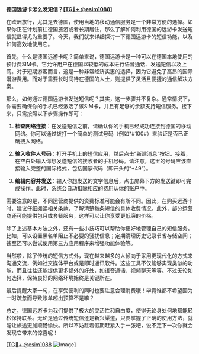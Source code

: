 **德国远游卡怎么发短信？[[TG💪+ @esim1088](https://t.me/s/esim1088)]**

在欧洲旅行，尤其是去德国，使用当地的移动通信服务是一个非常方便的选择。如果你正在计划前往德国旅游或者长期居住，那么了解如何利用德国的远游卡发送短信就显得尤为重要了。今天，我们就来详细探讨一下德国远游卡的短信功能，以及如何高效地使用它。

首先，什么是德国远游卡呢？简单来说，德国远游卡是一种可以在德国本地使用的预付费SIM卡。它允许用户在德国以较低的成本进行语音通话、发送短信以及上网。对于短期游客而言，这是一种非常经济实惠的选择，因为它避免了高昂的国际漫游费用。而对于需要长时间待在德国的人士，则提供了灵活且便捷的通信解决方案。

那么，如何通过德国远游卡发送短信呢？其实，这一步骤并不复杂。通常情况下，你需要确保你的手机已经激活了该SIM卡，并且有足够的余额支持短信服务。接下来，只需按照以下步骤操作即可：

1. **检查网络连接**：在发送短信之前，请确认你的手机已经成功连接到德国的移动网络。你可以通过拨打一个简单的测试号码（例如*#100#）来验证是否已正确接入网络。
   
2. **输入收件人号码**：打开手机上的短信应用，然后点击“新建消息”按钮。接着，在空白处输入你想发送短信的接收者的手机号码。请注意，这里的号码应该直接输入完整的国际格式，包括国家代码（即开头的“+49”）。

3. **编辑内容并发送**：输入你想发送的文字信息后，点击屏幕下方的发送键即可完成操作。此时，系统会自动扣除相应的费用从你的账户中。

需要注意的是，不同运营商提供的资费标准可能会有所不同。因此，在购买远游卡时，建议仔细阅读相关条款，了解清楚每条短信的具体收费情况。此外，部分运营商还可能提供包月或套餐服务，这样可以让你享受更低廉的价格。

除了上述基本方法之外，还有一些小技巧可以帮助你更好地管理自己的短信服务。比如，可以设置黑名单阻止不必要的骚扰信息；定期清理历史记录节省存储空间；甚至还可以尝试使用第三方应用程序来增强功能体验等。

当然啦，除了传统的短信方式外，现在越来越多的人倾向于采用更现代化的方式来沟通交流，例如社交媒体平台或是即时通讯软件。这些工具不仅能够实现类似的功能，而且往往还能提供更多额外的好处，如语音通话、视频聊天等等。不过无论如何选择，保持良好的网络环境始终是关键所在。

最后提醒大家一句，在享受便利的同时也要注意合理消费哦！毕竟谁都不希望因为一时疏忽而导致账单超出预算不是嘛？

总之，德国远游卡为我们提供了极大的灵活性和自由度，使得无论身处何地都能轻松保持联系。无论是通过传统短信还是新兴渠道，只要掌握了正确的使用方法，就能让旅途更加顺畅愉快。所以不妨趁着假期赶紧入手一张吧，说不定下一次你就会发现它带来的惊喜呢！

[[TG💪+ @esim1088](https://t.me/s/esim1088) ![Image](https://i.postimg.cc/4NQfJmqS/Snipaste-2025-05-13-00-14-12.png)]